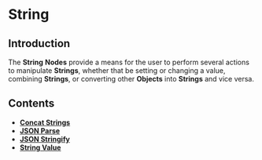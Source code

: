 # String

## Introduction

The **String** **Nodes** provide a means for the user to perform several actions to manipulate **Strings**, whether that be setting or changing a value, combining **Strings**, or converting other **Objects** into **Strings** and vice versa.

## Contents

* [**Concat Strings**](concatstrings.md)
* [**JSON Parse**](jsonparse.md)
* [**JSON Stringify**](jsonstringify.md)
* [**String Value**](stringvalue.md)

